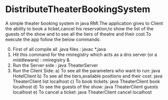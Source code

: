 # DistributeTheaterBookingSystem

A simple theater booking system in java RMI.The application gives to Client the ability to book a ticket,cancel his reservation,to show the list of the guests of the show and to see all the tiers of theatre and their cost.To execute the app follow the below commands:

0. First of all compile all .java files : javac *.java
1. Hit this command for the rmiregistry which acts as a dns server (or a middleware) : rmiregistry &<port>
2. Run the Server side : java TheaterServer
3. Run the Client Side:
 a) To see all the parameters who want to run: java HotelClient 
 b) To see all the tiers,available positions and their cost: java TheaterClient list localhost 
 c) To book tickets: java TheaterClient book localhost <position type>  <number of positions> <client name> 
 d) To see the guests of the show: java TheaterClient guests localhost 
 e) To cancel a ticket: java TheaterClient cancel localhost <position type>  <number of positions> <client name> 
  

